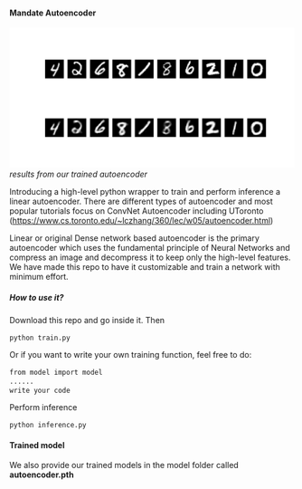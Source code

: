#### Mandate Autoencoder
![autoencoder image](auto.png)
*results from our trained autoencoder*

Introducing a high-level python wrapper to train and perform inference a linear autoencoder. There are different types of autoencoder and most popular tutorials focus on ConvNet Autoencoder including UToronto (https://www.cs.toronto.edu/~lczhang/360/lec/w05/autoencoder.html)

Linear or original Dense network based autoencoder is the primary autoencoder which uses the fundamental principle of Neural Networks and compress an image and decompress it to keep only the high-level features. We have made this repo to have it customizable and train a network with minimum effort. 

##### How to use it?
Download this repo and go inside it. Then 

```
python train.py
```

Or if you want to write your own training function, feel free to do:
```
from model import model
......
write your code
```

Perform inference 
```
python inference.py
````

#### Trained model
We also provide our trained models in the model folder called **autoencoder.pth**